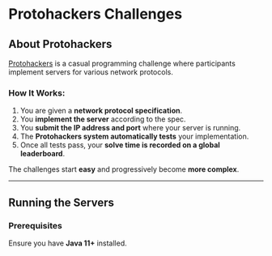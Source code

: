 # Protohackers Challenges

## About Protohackers

[Protohackers](https://protohackers.com/) is a casual programming challenge where participants implement servers for various network protocols.

### How It Works:
1. You are given a **network protocol specification**.
2. You **implement the server** according to the spec.
3. You **submit the IP address and port** where your server is running.
4. The **Protohackers system automatically tests** your implementation.
5. Once all tests pass, your **solve time is recorded on a global leaderboard**.

The challenges start **easy** and progressively become **more complex**.  

---

## Running the Servers

### Prerequisites
Ensure you have **Java 11+** installed.
